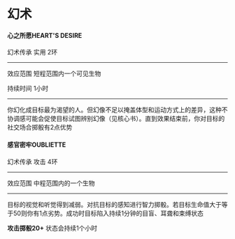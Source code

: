 # 幻术

#### 心之所愿HEART\'S DESIRE

幻术传承 实用 2环

------------------------------------------------------------------------

效应范围 短程范围内一个可见生物

持续时间 1小时

------------------------------------------------------------------------

你幻化成目标最为渴望的人。但幻像不足以掩盖体型和运动方式上的差异，这种不协调感可能会促使目标试图辨别幻像（见核心书）。直到效果结束前，你对目标的社交场合掷骰有2点优势

#### 感官密牢OUBLIETTE

幻术传承 攻击 4环

------------------------------------------------------------------------

效应范围 中程范围内的一个生物

------------------------------------------------------------------------

目标的视觉和听觉得到减弱。对抗目标的感知进行智力掷骰。若目标生命值大于等于50则你有1点劣势。成功时目标陷入持续1分钟的目盲、耳聋和束缚状态

**攻击掷骰20+** 状态会持续1个小时
